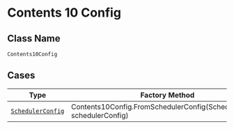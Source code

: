 
# Contents 10 Config

## Class Name

`Contents10Config`

## Cases

| Type | Factory Method |
|  --- | --- |
| [`SchedulerConfig`](../../../doc/models/scheduler-config.md) | Contents10Config.FromSchedulerConfig(SchedulerConfig schedulerConfig) |

